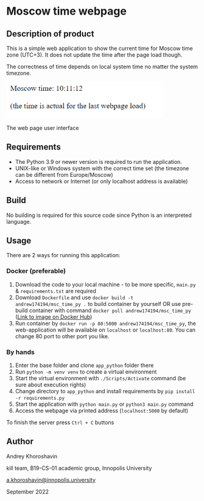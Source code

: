 # Moscow time webpage

## Description of product
This is a simple web application to show the current time for Moscow time zone (UTC+3). It does not update the time after the page load though. 

The correctness of time depends on local system time no matter the system timezone.

![Screenshot](screenshot.png)

The web page user interface

## Requirements
- The Python 3.9 or newer version is required to run the application. 
- UNIX-like or Windows system with the correct time set (the timezone can be different from Europe/Moscow)
- Access to network or Internet (or only localhost address is available) 

## Build
No building is required for this source code since Python is an interpreted language.

## Usage
There are 2 ways for running this application:
### Docker (preferable)
1. Download the code to your local machine - to be more specific, `main.py` & `requirements.txt` are required
2. Download `Dockerfile` and use `docker build -t andrew174194/msc_time_py .` to build container by yourself OR
    use pre-build container with command `docker pull andrew174194/msc_time_py` ([Link to image on Docker Hub](https://hub.docker.com/r/andrew174194/msc_time_py))
3. Run container by `docker run -p 80:5000 andrew174194/msc_time_py`, the web-application will be available on `localhost` or `localhost:80`. You can change 80 port to other port you like.

### By hands
1. Enter the base folder and clone `app_python` folder there
2. Run `python -m venv venv` to create a virtual environment
3. Start the virtual environment with `./Scripts/Activate` command (be sure about execution rights)
4. Change directory to `app_python` and install requirements by `pip install -r requirements.py`
5. Start the application with `python main.py` or `python3 main.py` command
6. Access the webpage via printed address (`localhost:5000` by default)

To finish the server press `Ctrl + C` buttons

## Author
Andrey Khoroshavin

kill team, B19-CS-01 academic group, Innopolis University

a.khoroshavin@innopolis.university


September 2022
